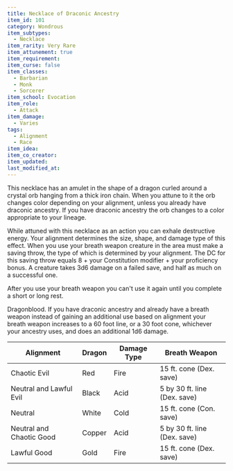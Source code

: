 ```yaml
---
title: Necklace of Draconic Ancestry
item_id: 101
category: Wondrous
item_subtypes:
  - Necklace
item_rarity: Very Rare
item_attunement: true
item_requirement:
item_curse: false
item_classes:
  - Barbarian
  - Monk
  - Sorcerer
item_school: Evocation
item_role:
  - Attack
item_damage:
  - Varies
tags:
  - Alignment
  - Race
item_idea:
item_co_creator:
item_updated:
last_modified_at:
---
```


This necklace has an amulet in the shape of a dragon curled around a crystal orb hanging from a thick iron chain. When you attune to it the orb changes color depending on your alignment, unless you already have draconic ancestry. If you have draconic ancestry the orb changes to a color appropriate to your lineage.

While attuned with this necklace as an action you can exhale destructive energy. Your alignment determines the size, shape, and damage type of this effect. When you use your breath weapon creature in the area must make a saving throw, the type of which is determined by your alignment. The DC for this saving throw equals 8 + your Constitution modifier + your proficiency bonus. A creature takes 3d6 damage on a failed save, and half as much on a successful one.

After you use your breath weapon you can't use it again until you complete a short or long rest.

Dragonblood. If you have draconic ancestry and already have a breath weapon instead of gaining an additional use based on alignment your breath weapon increases to a 60 foot line, or a 30 foot cone, whichever your ancestry uses, and does an additional 1d6 damage.

|Alignment|Dragon|Damage Type|Breath Weapon|
|-------|--------|---------|---------|
|Chaotic Evil|Red|Fire|15 ft. cone (Dex. save)|
|Neutral and Lawful Evil|Black|Acid|5 by 30 ft. line (Dex. save)|
|Neutral|White|Cold|15 ft. cone (Con. save)|
|Neutral and Chaotic Good|Copper|Acid|5 by 30 ft. line (Dex. save)|
|Lawful Good|Gold|Fire|15 ft. cone (Dex. save)|
